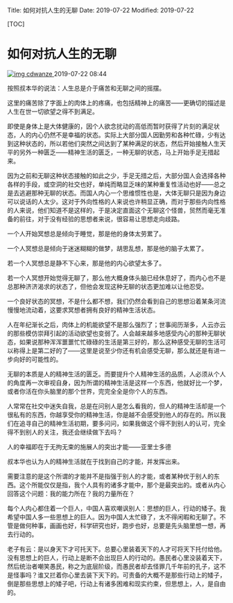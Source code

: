 Title: 如何对抗人生的无聊
Date: 2019-07-22
Modified: 2019-07-22

[TOC]

# 如何对抗人生的无聊

[![img](http://p98.pstatp.com/large/9b1e0001c8a0962a7ba0) cdwanze ](http://toutiao.com/m1607129551201294/)2019-07-22 08:44

按照叔本华的说法：人生总是介于痛苦和无聊之间的摇摆。

这里的痛苦除了字面上的肉体上的疼痛，也包括精神上的痛苦——更确切的描述是人生在世一切欲望之得不到满足。

即使是身体上是大体健康的，因个人欲念扰动的高低而暂时获得了片刻的满足状态，人的内心仍然不是幸福的状态。实际上大部分国人因勤劳和各种忙碌，少有达到这种状态的，所以若他们突然之间达到了某种满足的状态，然后开始接触人生天平的另外一种匮乏——精神生活的匮乏，一种无聊的状态，马上开始手足无措起来。

因为之前和无聊这种状态接触的如此之少，手足无措之后，大部分国人会选择各种各样的手段，或空洞的社交也好，单纯而略显乏味的某种重复性活动也好——总之是去逃避那种无聊的状态。而国人内心一个思维惯性也是，大体无聊只是因为身边可以说话的人太少。这对于外向性格的人来说也许稍显正确，而对于那些内向性格的人来说，他们知道不是这样的，于是决定直面这个无聊这个怪兽，贸然而毫无准备的前往，对于没有经验的思想者来说，很容易让思想走向歧路。

一个人开始冥想总是倾向于睡觉，那是他的身体太劳累了。

一个人冥想总是倾向于迷迷糊糊的做梦，胡思乱想，那是他的脑子太累了。

若一个人冥想总是静不下心来，那是他的内心欲望太多了。

若一个人冥想开始觉得无聊了，那么他大概身体头脑已经休息好了，而内心也不是总那种济济渴求的状态了，但他会发现这种无聊的状态更加难以让他忍受。

一个良好状态的冥想，不是什么都不想，我们仍然会看到自己的思想沿着某条河流慢慢地流动着，这要求冥想者拥有良好的精神生活状态。

人在年纪渐长之后，肉体上的机能欲望不是那么强烈了；世事阅历渐多，人云亦云的那些模仿崇拜引起的活动欲望也变弱了。人会越来越多地感受内心的那种无聊状态，如果说那种浑浑噩噩忙忙碌碌的生活是第三好的，那么这种感受无聊的生活可以称得上是第二好的了——这里是说至少你还有机会感受无聊，那么就还是有进一步向好的可能性的。

无聊的本质是人的精神生活的匮乏。而要提升个人精神生活的品质，人必须从个人的角度再一次审视自身，因为所谓的精神生活是这样一个东西，他就好比一个梦，或者你活在你头脑里的那个世界，完完全全是你个人的东西。

人常常在社交中迷失自我，总是在问别人是怎么看我的，但人的精神生活却是一个很私有的东西，你越享受你的精神生活，你是越不会感受到他人的存在的。所以我们在追寻自己的精神生活初期，要多问问，如果我做这个得不到别人的认可，完全得不到别人的关注，我还会继续做下去吗？

人的幸福即在于无拘无束的施展人的突出才能——亚里士多德

叔本华也认为人的精神生活就在于找到自己的才能，并发挥出来。

需要注意的是这个所谓的才能并不是指强于别人的才能，或者某种优于别人的东西。这个所能仅仅是指，我个人具有的诸多才能中，那个是最突出的。或者从内心回答这个问题：我的能力所在？我的力量所在？

每个人内心都住着一个巨人，中国人喜欢嘲讽别人：思想的巨人，行动的矮子。我希望中国人多一些思想上的巨人。因为中国人太忙碌了，太不得闲暇和无聊了。不管是做何种事，画画也好，科学研究也好，跑步也好，总要是先头脑里想一想，再去行动的。

老子有云：是以身天下才可托天下。总要心里装着天下的人才可将天下托付给他。没有思想上的巨人，行动上是断不会出现巨人的行动的。愚民者心里没装着天下，然后统治者嘲笑愚民，称之为底层阶级，而愚民者却去怪罪几千年前的孔子，这不是怪事吗？谁又拦着你心里去装下天下的。可责备的大概不是那些行动上的矮子，倒是那些思想上的矮子吧，行动上有诸多困难和现实约束，但思想上，人，是自由的。